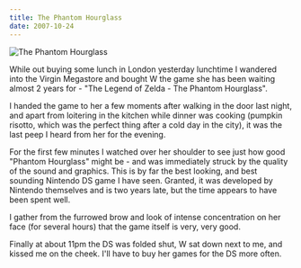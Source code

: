 ```yaml
---
title: The Phantom Hourglass
date: 2007-10-24
---
```


![The Phantom Hourglass](https://source.unsplash.com/03UCoidYvXw/1600x900)

While out buying some lunch in London yesterday lunchtime I wandered into the Virgin Megastore and bought W the game she has been waiting almost 2 years for - "The Legend of Zelda - The Phantom Hourglass".

I handed the game to her a few moments after walking in the door last night, and apart from loitering in the kitchen while dinner was cooking (pumpkin risotto, which was the perfect thing after a cold day in the city), it was the last peep I heard from her for the evening.

For the first few minutes I watched over her shoulder to see just how good "Phantom Hourglass" might be - and was immediately struck by the quality of the sound and graphics. This is by far the best looking, and best sounding Nintendo DS game I have seen. Granted, it was developed by Nintendo themselves and is two years late, but the time appears to have been spent well.

I gather from the furrowed brow and look of intense concentration on her face (for several hours) that the game itself is very, very good.

Finally at about 11pm the DS was folded shut, W sat down next to me, and kissed me on the cheek. I'll have to buy her games for the DS more often.